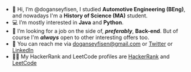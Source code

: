 - 👋 Hi, I’m @doganseyfisen, I studied **Automotive Engineering (BEng)**, and nowadays I'm a **History of Science (MA)** student.
- 💻 I’m mostly interested in **Java** and **Python**.
- 🔭 I’m looking for a job on the side of, ***preferably***, **Back-end**. But of course I'm ***always*** open to other interesting offers too.
- 📨 You can reach me via doganseyfisen@gmail.com or [Twitter](https://twitter.com/dogan_seyfi_sen) or [LinkedIn](https://www.linkedin.com/in/doganseyfisen)
- 👨‍💻 My HackerRank and LeetCode profiles are [HackerRank](https://www.hackerrank.com/doganseyfisen) and [LeetCode](https://leetcode.com/doganseyfisen/)
<!---
doganseyfisen/doganseyfisen is a ✨ special ✨ repository because its `README.md` (this file) appears on your GitHub profile.
You can click the Preview link to take a look at your changes.
--->
